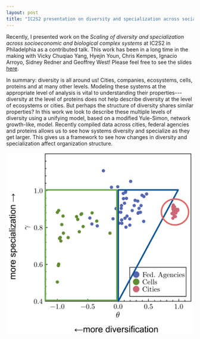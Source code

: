 ```yaml
---
layout: post
title: "IC2S2 presentation on diversity and specialization across social and economic systems"
---
```


Recently, I presented work on the *Scaling of diversity and specialization across socioeconomic and biological complex systems* at IC2S2 in Philadelphia as a contributed talk.
This work has been in a long time in the making with Vicky Chuqiao Yang, Hyejin Youn, Chris Kempes, Ignacio Arroyo, Sidney Redner and
Geoffrey West! Please feel free to see the slides [here](https://docs.google.com/presentation/d/18f8oMf9azw15nGofS_-vvhuX6uPAKYDYYC2PmvYoG3s/edit?usp=sharing).

In summary: diversity is all around us! Cities, companies, ecosystems, cells, proteins and at many other levels. Modeling these systems at the appropriate level of analysis is vital to understanding their properties---diversity at the level of proteins does not help describe diversity at the level of ecosystems or cities. But perhaps the structure of diversity shares similar properties? 
In this work we look to describe these multiple levels of diversity using a unifying model, based on a modified Yule-Simon, network growth-like, model. Recently compiled data across cities, federal agencies and proteins allows us to see how systems diversity and specialize as they get larger.
This gives us a framework to see how changes in diversity and specialization affect organization structure.

![phase diagram](assets/img/phase-d.png)
